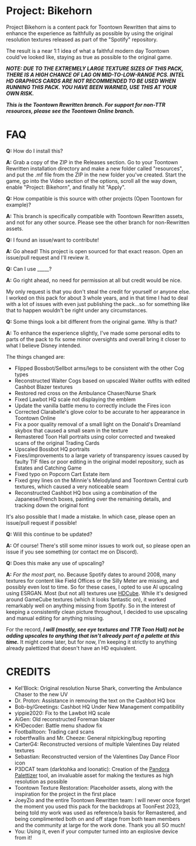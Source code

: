 # Project: Bikehorn

Project Bikehorn is a content pack for Toontown Rewritten that aims to enhance the experience as faithfully as possible by using the original resolution textures released as part of the "Spotify" repository.

The result is a near 1:1 idea of what a faithful modern day Toontown could've looked like, staying as true as possible to the original game.

***NOTE: DUE TO THE EXTREMELY LARGE TEXTURE SIZES OF THIS PACK, THERE IS A HIGH CHANCE OF LAG ON MID-TO-LOW-RANGE PCS. INTEL HD GRAPHICS CARDS ARE NOT RECOMMENDED TO BE USED WHEN RUNNING THIS PACK. YOU HAVE BEEN WARNED, USE THIS AT YOUR OWN RISK.***

***This is the Toontown Rewritten branch. For support for non-TTR resources, please see the Toontown Online branch.***

# FAQ

**Q:** How do I install this?

**A:** Grab a copy of the ZIP in the Releases section. Go to your Toontown Rewritten installation directory and make a new folder called "resources", and put the .mf file from the ZIP in the new folder you've created. Start the game, go into the Video section of the options, scroll all the way down, enable "Project: Bikehorn", and finally hit "Apply".

**Q:** How compatible is this source with other projects (Open Toontown for example)?

**A:** This branch is specifically compatible with Toontown Rewritten assets, and not for any other source. Please see the other branch for non-Rewritten assets.

**Q:** I found an issue/want to contribute!

**A:** Go ahead! This project is open sourced for that exact reason. Open an issue/pull request and I'll review it.

**Q:** Can I use _____?

**A:** Go right ahead, no need for permission at all but credit would be nice.

My only request is that you don't steal the credit for yourself or anyone else. I worked on this pack for about 3 whole years, and in that time I had to deal with a lot of issues with even just publishing the pack...so for something like that to happen wouldn't be right under any circumstances.

**Q:** Some things look a bit different from the original game. Why is that?

**A:** To enhance the experience slightly, I've made some personal edits to parts of the pack to fix some minor oversights and overall bring it closer to what I believe Disney intended.

The things changed are:

* Flipped Bossbot/Sellbot arms/legs to be consistent with the other Cog types
* Reconstructed Waiter Cogs based on upscaled Waiter outfits with edited Cashbot Blazer textures
* Restored red cross on the Ambulance Chaser/Nurse Shark
* Fixed Lawbot HQ scale not displaying the emblem
* Update the vanilla battle menu to correctly include the Fires icon
* Corrected Clarabelle's glove color to be accurate to her appearance in Toontown Online
* Fix a poor quality removal of a small light on the Donald's Dreamland skybox that caused a small seam in the texture
* Remastered Toon Hall portraits using color corrected and tweaked scans of the original Trading Cards
* Upscaled Bossbot HQ portraits
* Fixes/improvements to a large variety of transparency issues caused by faulty TIF files or poor editing in the original model repository, such as Estates and Catching Game
* Fixed typo on Popcorn Cart Estate item
* Fixed grey lines on the Minnie's Melodyland and Toontown Central curb textures, which caused a very noticeable seam
* Reconstructed Cashbot HQ box using a combination of the Japanese/French boxes, painting over the remaining details, and tracking down the original font

It's also possible that I made a mistake. In which case, please open an issue/pull request if possible!

**Q:** Will this continue to be updated?

**A:** Of course! There's still some minor issues to work out, so please open an issue if you see something (or contact me on Discord).

**Q:** Does this make any use of upscaling?

**A:** *For the most part,* no. Because Spotify dates to around 2008, many textures for content like Field Offices or the Silly Meter are missing, and possibly even lost to time. So for these cases, I opted to use AI upscaling using ESRGAN. Most (but not all) textures use [HDCube](https://github.com/Venomalia/HDcube). While it's designed around GameCube textures (which it looks fantastic on), it worked remarkably well on anything missing from Spotify. So in the interest of keeping a consistently clean picture throughout, I decided to use upscaling and manual editing for anything missing.

For the record, ***I will (mostly, see eye textures and TTR Toon Hall) not be adding upscales to anything that isn't already part of a palette at this time.*** It might come later, but for now, I'm keeping it strictly to anything already palettized that doesn't have an HD equivalent.

# CREDITS

* Kel'Block: Original resolution Nurse Shark, converting the Ambulance Chaser to the new UV
* Dr. Proton: Assistance in removing the text on the Cashbot HQ box
* Bob-by/Greetings: Cashbot HQ Under New Management compatibility
* yippie2020: Fix to the Lawbot HQ scale
* AiGen: Old reconstructed Foreman blazer
* KHDecoder: Battle menu shadow fix
* Footballtoon: Trading card scans
* robertfwallis and Mr. Cheeze: General nitpicking/bug reporting
* CarterG4: Reconstructed versions of multiple Valentines Day related textures
* Sebastian: Reconstructed version of the Valentines Day Dance Floor icon
* P3DCAT team (darktohka and loonatic): Creation of the [Pandora Palettizer](https://github.com/P3DCAT/PandoraPalettizer) tool, an invaluable asset for making the textures as high resolution as possible
* Toontown Texture Restoration: Placeholder assets, along with the inspiration for the project in the first place
* JoeyZio and the entire Toontown Rewritten team: I will never once forget the moment you used this pack for the backdrops at ToonFest 2023, being told my work was used as reference/a basis for Remastered, and being complimented both on and off stage from both team members and the community at large for the work done. Thank you all SO much!
* You: Using it, even if your computer turned into an explosive device from it!